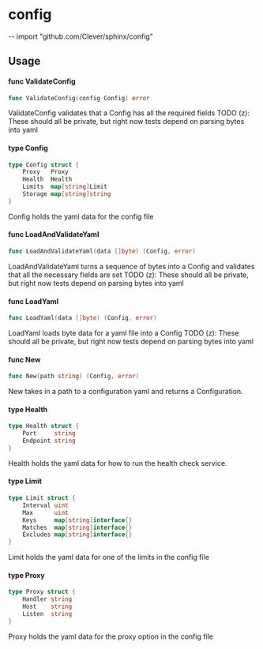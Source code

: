 # config
--
    import "github.com/Clever/sphinx/config"


## Usage

#### func  ValidateConfig

```go
func ValidateConfig(config Config) error
```
ValidateConfig validates that a Config has all the required fields TODO (z):
These should all be private, but right now tests depend on parsing bytes into
yaml

#### type Config

```go
type Config struct {
	Proxy   Proxy
	Health  Health
	Limits  map[string]Limit
	Storage map[string]string
}
```

Config holds the yaml data for the config file

#### func  LoadAndValidateYaml

```go
func LoadAndValidateYaml(data []byte) (Config, error)
```
LoadAndValidateYaml turns a sequence of bytes into a Config and validates that
all the necessary fields are set TODO (z): These should all be private, but
right now tests depend on parsing bytes into yaml

#### func  LoadYaml

```go
func LoadYaml(data []byte) (Config, error)
```
LoadYaml loads byte data for a yaml file into a Config TODO (z): These should
all be private, but right now tests depend on parsing bytes into yaml

#### func  New

```go
func New(path string) (Config, error)
```
New takes in a path to a configuration yaml and returns a Configuration.

#### type Health

```go
type Health struct {
	Port     string
	Endpoint string
}
```

Health holds the yaml data for how to run the health check service.

#### type Limit

```go
type Limit struct {
	Interval uint
	Max      uint
	Keys     map[string]interface{}
	Matches  map[string]interface{}
	Excludes map[string]interface{}
}
```

Limit holds the yaml data for one of the limits in the config file

#### type Proxy

```go
type Proxy struct {
	Handler string
	Host    string
	Listen  string
}
```

Proxy holds the yaml data for the proxy option in the config file
